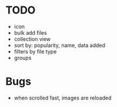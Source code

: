 # TODO

- icon
- bulk add files
- collection view
- sort by: popularity, name, data added
- filters by file type
- groups

# Bugs

- when scrolled fast, images are reloaded
